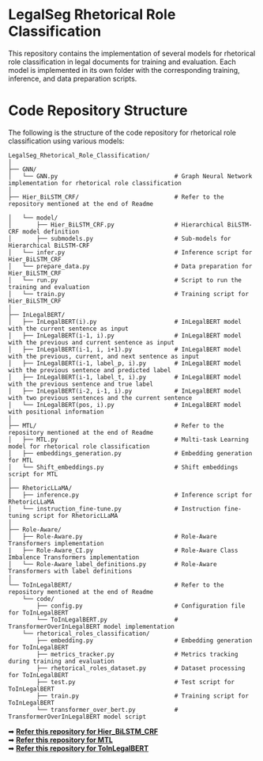 # LegalSeg Rhetorical Role Classification

This repository contains the implementation of several models for rhetorical role classification in legal documents for training and evaluation. Each model is implemented in its own folder with the corresponding training, inference, and data preparation scripts.


# Code Repository Structure

The following is the structure of the code repository for rhetorical role classification using various models:

```plaintext
LegalSeg_Rhetorical_Role_Classification/
│
├── GNN/
│   └── GNN.py                                 # Graph Neural Network implementation for rhetorical role classification
│
├── Hier_BiLSTM_CRF/                           # Refer to the repository mentioned at the end of Readme

│   └── model/
│       ├── Hier_BiLSTM_CRF.py                 # Hierarchical BiLSTM-CRF model definition
│       ├── submodels.py                       # Sub-models for Hierarchical BiLSTM-CRF
│   └── infer.py                               # Inference script for Hier_BiLSTM_CRF
│   └── prepare_data.py                        # Data preparation for Hier_BiLSTM_CRF
│   └── run.py                                 # Script to run the training and evaluation
│   └── train.py                               # Training script for Hier_BiLSTM_CRF
│
├── InLegalBERT/
│   ├── InLegalBERT(i).py                      # InLegalBERT model with the current sentence as input
│   ├── InLegalBERT(i-1, i).py                 # InLegalBERT model with the previous and current sentence as input
│   ├── InLegalBERT(i-1, i, i+1).py            # InLegalBERT model with the previous, current, and next sentence as input
│   ├── InLegalBERT(i-1, label_p, i).py        # InLegalBERT model with the previous sentence and predicted label
│   ├── InLegalBERT(i-1, label_t, i).py        # InLegalBERT model with the previous sentence and true label
│   ├── InLegalBERT(i-2, i-1, i).py            # InLegalBERT model with two previous sentences and the current sentence
│   └── InLegalBERT(pos, i).py                 # InLegalBERT model with positional information
│
├── MTL/                                       # Refer to the repository mentioned at the end of Readme
│   ├── MTL.py                                 # Multi-task Learning model for rhetorical role classification
│   ├── embeddings_generation.py               # Embedding generation for MTL
│   └── Shift_embeddings.py                    # Shift embeddings script for MTL
│
├── RhetoricLLaMA/
│   ├── inference.py                           # Inference script for RhetoricLLaMA
│   └── instruction_fine-tune.py               # Instruction fine-tuning script for RhetoricLLaMA
│
├── Role-Aware/
│   ├── Role-Aware.py                          # Role-Aware Transformers implementation
|   ├── Role-Aware_CI.py                       # Role-Aware Class Imbalence Transformers implementation
│   └── Role-Aware_label_definitions.py        # Role-Aware Transformers with label definitions
│
└── ToInLegalBERT/                             # Refer to the repository mentioned at the end of Readme
    └── code/
        ├── config.py                          # Configuration file for ToInLegalBERT
        └── ToInLegalBERT.py                   # TransformerOverInLegalBERT model implementation
    └── rhetorical_roles_classification/
        ├── embedding.py                       # Embedding generation for ToInLegalBERT
        ├── metrics_tracker.py                 # Metrics tracking during training and evaluation
        ├── rhetorical_roles_dataset.py        # Dataset processing for ToInLegalBERT
        ├── test.py                            # Test script for ToInLegalBERT
        ├── train.py                           # Training script for ToInLegalBERT
        └── transformer_over_bert.py           # TransformerOverInLegalBERT model script
```
➡ **[Refer this repository for Hier_BiLSTM_CRF](https://github.com/Law-AI/semantic-segmentation)**  
➡ **[Refer this repository for MTL](https://github.com/Exploration-Lab/Rhetorical-Roles)**  
➡ **[Refer this repository for ToInLegalBERT](https://github.com/GM862001/RhetoricalRolesClassification)**  

